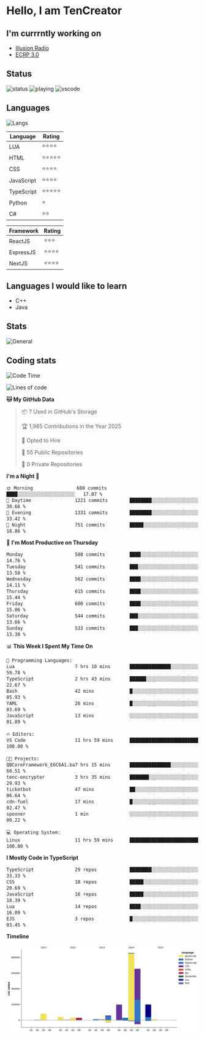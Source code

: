 # Hello, I am TenCreator

## I'm currrntly working on
- [Illusion Radio](https://illusionradio.co.uk/)
- [ECRP 3.0](http://github.com/Emerald-Coast-Roleplay/)

## Status
![status](https://api.statusbadges.me/badge/status/518334475038359555?simple=true&style=for-the-badge)
![playing](https://api.statusbadges.me/badge/playing/518334475038359555?style=for-the-badge)
![vscode](https://api.statusbadges.me/badge/vscode/518334475038359555?style=for-the-badge)

## Languages
![Langs](https://github-readme-stats.vercel.app/api/top-langs/?username=tencreator&layout=compact&theme=radical)


|Language|Rating|
|--------|------|
|LUA|⭐️⭐️⭐️⭐️|
|HTML|⭐️⭐️⭐️⭐️⭐️|
|CSS|⭐️⭐️⭐️⭐️|
|JavaScript|⭐️⭐️⭐️⭐️|
|TypeScript|⭐️⭐️⭐️⭐️⭐️|
|Python|⭐️|
|C#|⭐️⭐️ |

|Framework|Rating|
|--------|------|
|ReactJS|⭐️⭐️⭐|
|ExpressJS|⭐️⭐️⭐️⭐️|
|NextJS|⭐️⭐️⭐⭐️|

## Languages I would like to learn
- C++
- Java

## Stats
![General](https://github-readme-stats.vercel.app/api?username=tencreator&show_icons=true&theme=radical)

## Coding stats

<!--START_SECTION:waka-->
![Code Time](http://img.shields.io/badge/Code%20Time-524%20hrs%2026%20mins-blue)

![Lines of code](https://img.shields.io/badge/From%20Hello%20World%20I%27ve%20Written-2.2%20million%20lines%20of%20code-blue)

**🐱 My GitHub Data** 

> 📦 ? Used in GitHub's Storage 
 > 
> 🏆 1,985 Contributions in the Year 2025
 > 
> 💼 Opted to Hire
 > 
> 📜 55 Public Repositories 
 > 
> 🔑 0 Private Repositories 
 > 
**I'm a Night 🦉** 

```text
🌞 Morning                680 commits         ████░░░░░░░░░░░░░░░░░░░░░   17.07 % 
🌆 Daytime                1221 commits        ████████░░░░░░░░░░░░░░░░░   30.66 % 
🌃 Evening                1331 commits        ████████░░░░░░░░░░░░░░░░░   33.42 % 
🌙 Night                  751 commits         █████░░░░░░░░░░░░░░░░░░░░   18.86 % 
```
📅 **I'm Most Productive on Thursday** 

```text
Monday                   588 commits         ████░░░░░░░░░░░░░░░░░░░░░   14.76 % 
Tuesday                  541 commits         ███░░░░░░░░░░░░░░░░░░░░░░   13.58 % 
Wednesday                562 commits         ████░░░░░░░░░░░░░░░░░░░░░   14.11 % 
Thursday                 615 commits         ████░░░░░░░░░░░░░░░░░░░░░   15.44 % 
Friday                   600 commits         ████░░░░░░░░░░░░░░░░░░░░░   15.06 % 
Saturday                 544 commits         ███░░░░░░░░░░░░░░░░░░░░░░   13.66 % 
Sunday                   533 commits         ███░░░░░░░░░░░░░░░░░░░░░░   13.38 % 
```


📊 **This Week I Spent My Time On** 

```text
💬 Programming Languages: 
Lua                      7 hrs 10 mins       ███████████████░░░░░░░░░░   59.78 % 
TypeScript               2 hrs 43 mins       ██████░░░░░░░░░░░░░░░░░░░   22.67 % 
Bash                     42 mins             █░░░░░░░░░░░░░░░░░░░░░░░░   05.93 % 
YAML                     26 mins             █░░░░░░░░░░░░░░░░░░░░░░░░   03.69 % 
JavaScript               13 mins             ░░░░░░░░░░░░░░░░░░░░░░░░░   01.89 % 

🔥 Editors: 
VS Code                  11 hrs 59 mins      █████████████████████████   100.00 % 

🐱‍💻 Projects: 
QBCoreFramework_E6C6A1.ba7 hrs 15 mins       ███████████████░░░░░░░░░░   60.51 % 
tenc-encryptor           3 hrs 35 mins       ███████░░░░░░░░░░░░░░░░░░   29.93 % 
ticketbot                47 mins             ██░░░░░░░░░░░░░░░░░░░░░░░   06.64 % 
cdn-fuel                 17 mins             █░░░░░░░░░░░░░░░░░░░░░░░░   02.47 % 
spooner                  1 min               ░░░░░░░░░░░░░░░░░░░░░░░░░   00.22 % 

💻 Operating System: 
Linux                    11 hrs 59 mins      █████████████████████████   100.00 % 
```

**I Mostly Code in TypeScript** 

```text
TypeScript               29 repos            ████████░░░░░░░░░░░░░░░░░   33.33 % 
CSS                      18 repos            █████░░░░░░░░░░░░░░░░░░░░   20.69 % 
JavaScript               16 repos            █████░░░░░░░░░░░░░░░░░░░░   18.39 % 
Lua                      14 repos            ████░░░░░░░░░░░░░░░░░░░░░   16.09 % 
EJS                      3 repos             █░░░░░░░░░░░░░░░░░░░░░░░░   03.45 % 
```



**Timeline**

![Lines of Code chart](https://raw.githubusercontent.com/tencreator/tencreator/main/assets/bar_graph.png)


<!--END_SECTION:waka-->
